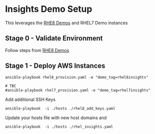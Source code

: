 # Insights Demo Setup

This leverages the [RHE8 Demos](./docs/RHEL8Demo.md)  and
RHEL7 Demo instances


## Stage 0 - Validate Environment

Follow steps from [RHE8 Demos](./docs/RHEL8Demo.md)


## Stage 1 - Deploy AWS Instances

```
ansible-playbook rhel8_provision.yaml -e "demo_tag=rhel8insights"

# TBC
#ansible-playbook rhel7_provision.yaml -e "demo_tag=rhel7insights"
```

Add additional SSH Keys
```
ansible-playbook  -i ./hosts ./rhel8_add_keys.yaml
```

Update your hosts file with new host domains and
```
ansible-playbook  -i ./hosts ./rhel_insights.yaml
```

